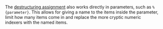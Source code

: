 The [destructuring assignment](https://developer.mozilla.org/en-US/docs/Web/JavaScript/Reference/Operators/Destructuring_assignment) also works directly in parameters, such as
`%{parameter}`. This allows for giving a name to the items inside the
parameter, limit how many items come in and replace the more cryptic numeric
indexers with the named items.
